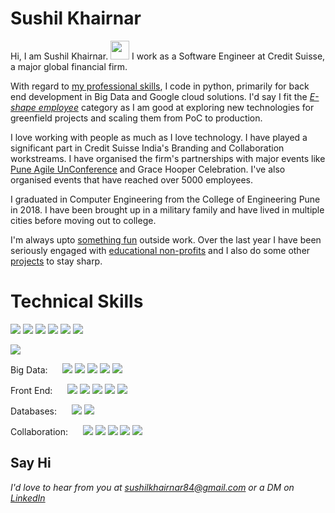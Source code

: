 # Sushil Khairnar
<!-- <img src="images/tejaswa_casual.jpg" width="30%" /> -->
Hi, I am Sushil Khairnar. <img src="https://raw.githubusercontent.com/MartinHeinz/MartinHeinz/master/wave.gif" width="30px"> I work as a Software Engineer at Credit Suisse, a major global financial firm. 

With regard to [my professional skills](#technical-skills), I code in python, primarily for back end development in Big Data and Google cloud solutions. I'd say I fit the [*E-shape employee*](https://www.linkedin.com/pulse/which-letter-shaped-future-employees-leaders-esin-akay/) category as I am good at exploring new technologies for greenfield projects and scaling them from PoC to production.

I love working with people as much as I love technology. I have played a significant part in Credit Suisse India's Branding and Collaboration workstreams. I have organised the firm's partnerships with major events like [Pune Agile UnConference](https://www.linkedin.com/posts/tejaswa_pauc-pauc19-agile-activity-6569831173307109377-grCo) and Grace Hooper Celebration. I've also organised events that have reached over 5000 employees.

I graduated in Computer Engineering from the College of Engineering Pune in 2018. I have been brought up in a military family and have lived in multiple cities before moving out to college.

I'm always upto [something fun](/blogs) outside work. Over the last year I have been seriously engaged with [educational non-profits](/blogs/iteach1+2.html) and I also do some other [projects](/projects) to stay sharp.


# Technical Skills
<!-- ### Environment -->
![](https://img.shields.io/badge/OS-Linux-informational?style=flat&logo=linux&logoColor=white&color=21b52b)
![](https://img.shields.io/badge/OS-Windows-informational?style=flat&logo=windows&logoColor=white&color=21b52b)
![](https://img.shields.io/badge/Browser-Chrome-informational?style=flat&logo=google-chrome&logoColor=white&color=21b52b)
![](https://img.shields.io/badge/Code-Python-informational?style=flat&logo=python&logoColor=white&color=21b52b)
![](https://img.shields.io/badge/Code-Shell-informational?style=flat&color=21b52b)
![](https://img.shields.io/badge/IDE-VisualStudio-informational?style=flat&logo=visual-studio-code&logoColor=white&color=21b52b)

<!-- ### Cloud -->
![](https://img.shields.io/badge/Cloud-GoogleCloudPlatform-informational?style=flat&logo=google-cloud&logoColor=white&color=21b52b)

<!-- ### Big Data  -->
<!--[/]: Logos N/A for these-->
Big Data:  &nbsp; &nbsp; &nbsp;![](https://img.shields.io/badge/BigData-HDFS-informational?style=flat&color=21b52b)
![](https://img.shields.io/badge/BigData-Sqoop-informational?style=flat&color=21b52b)
![](https://img.shields.io/badge/BigData-Oozie-informational?style=flat&color=21b52b)
![](https://img.shields.io/badge/BigData-Impala-informational?style=flat&color=21b52b)
![](https://img.shields.io/badge/BigData-Hive-informational?style=flat&color=21b52b)

<!-- ### Front End -->
Front End:  &nbsp; &nbsp; &nbsp;![](https://img.shields.io/badge/UI-Flask-informational?style=flat&logo=flask&logoColor=white&color=21b52b)
![](https://img.shields.io/badge/UI-Angular-informational?style=flat&logo=angular&logoColor=white&color=21b52b)
![](https://img.shields.io/badge/UI-Bootstrap-informational?style=flat&logo=bootstrap&logoColor=white&color=21b52b)
![](https://img.shields.io/badge/UI-Markdown-informational?style=flat&logo=markdown&logoColor=white&color=21b52b)
![](https://img.shields.io/badge/UI-HTML5-informational?style=flat&logo=html5&logoColor=white&color=21b52b)

<!-- ### Databases -->
Databases:  &nbsp; &nbsp; &nbsp;![](https://img.shields.io/badge/DB-MySQL-informational?style=flat&logo=mysql&logoColor=white&color=21b52b)
![](https://img.shields.io/badge/DB-BigQuery-informational?style=flat&logoColor=white&color=21b52b)

<!-- ### Collaboration -->
Collaboration:  &nbsp; &nbsp; &nbsp;![](https://img.shields.io/badge/Collab-Jira-informational?style=flat&logo=jira&logoColor=white&color=21b52b)
![](https://img.shields.io/badge/Collab-Confluence-informational?style=flat&logo=confluence&logoColor=white&color=21b52b)
![](https://img.shields.io/badge/Collab-GitHub-informational?style=flat&logo=github&logoColor=white&color=21b52b)
![](https://img.shields.io/badge/Collab-BitBucket-informational?style=flat&logo=bitbucket&logoColor=white&color=21b52b)
![](https://img.shields.io/badge/Collab-Trello-informational?style=flat&logo=trello&logoColor=white&color=21b52b)


## Say Hi
*I'd love to hear from you at [sushilkhairnar84@gmail.com](mailto:sushilkhairnar84@gmail.com) or a DM on [LinkedIn](https://www.linkedin.com/in/sushil-khairnar-a9322a147)*

